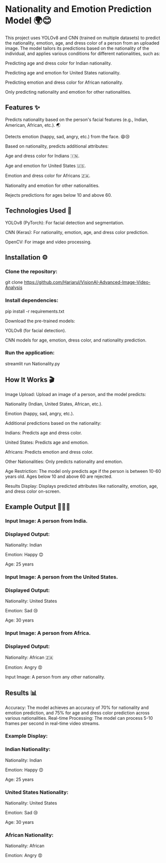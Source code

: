 # Nationality and Emotion Prediction Model 🌍😊

This project uses YOLOv8 and CNN (trained on multiple datasets) to predict the nationality, emotion, age, and dress color of a person from an uploaded image. The model tailors its predictions based on the nationality of the individual, and applies various conditions for different nationalities, such as:

Predicting age and dress color for Indian nationality.

Predicting age and emotion for United States nationality.

Predicting emotion and dress color for African nationality.

Only predicting nationality and emotion for other nationalities.

## Features ✨

Predicts nationality based on the person's facial features (e.g., Indian, American, African, etc.). 🌏

Detects emotion (happy, sad, angry, etc.) from the face. 😄😢

Based on nationality, predicts additional attributes:

Age and dress color for Indians 🇮🇳.

Age and emotion for United States 🇺🇸.

Emotion and dress color for Africans 🇿🇦.

Nationality and emotion for other nationalities.

Rejects predictions for ages below 10 and above 60.

## Technologies Used 🔧

YOLOv8 (PyTorch): For facial detection and segmentation.

CNN (Keras): For nationality, emotion, age, and dress color prediction.

OpenCV: For image and video processing.

## Installation ⚙️

### Clone the repository:

git clone https://github.com/Hariarul/VisionAI-Advanced-Image-Video-Analysis

### Install dependencies:

pip install -r requirements.txt

Download the pre-trained models:

YOLOv8 (for facial detection).

CNN models for age, emotion, dress color, and nationality prediction.

### Run the application:

streamlit run Nationality.py

## How It Works 🎬

Image Upload: Upload an image of a person, and the model predicts:

Nationality (Indian, United States, African, etc.).

Emotion (happy, sad, angry, etc.).

Additional predictions based on the nationality:

Indians: Predicts age and dress color.

United States: Predicts age and emotion.

Africans: Predicts emotion and dress color.

Other Nationalities: Only predicts nationality and emotion.

Age Restriction: The model only predicts age if the person is between 10-60 years old. Ages below 10 and above 60 are rejected.

Results Display: Displays predicted attributes like nationality, emotion, age, and dress color on-screen.

## Example Output 🧑‍🤝‍🧑

### Input Image: A person from India.

### Displayed Output:

Nationality: Indian

Emotion: Happy 😊

Age: 25 years

### Input Image: A person from the United States.

### Displayed Output:

Nationality: United States 

Emotion: Sad 😢

Age: 30 years

### Input Image: A person from Africa.

### Displayed Output:

Nationality: African 🇿🇦

Emotion: Angry 😡

Input Image: A person from any other nationality.

## Results 📊
Accuracy: The model achieves an accuracy of 70% for nationality and emotion prediction, and 75% for age and dress color prediction across various nationalities.
Real-time Processing: The model can process 5-10 frames per second in real-time video streams.

### Example Display:
### Indian Nationality:

Nationality: Indian

Emotion: Happy 😊

Age: 25 years

### United States Nationality:

Nationality: United States 

Emotion: Sad 😢

Age: 30 years

### African Nationality:

Nationality: African 

Emotion: Angry 😡

